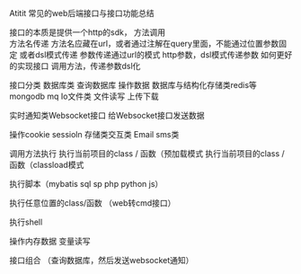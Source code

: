 Atitit 常见的web后端接口与接口功能总结	


接口的本质是提供一个http的sdk，
方法调用  
方法名传递
方法名应藏在url，或者通过注解在query里面，不能通过位置参数固定
或者dsl模式传递
参数传递通过url的模式
http参数，dsl模式传递参数
如何更好的实现接口
调用方法，传递参数dsl化

接口分类
数据库类 查询数据库 操作数据
数据库与结构化存储类redis等 mongodb mq
Io文件类 文件读写 上传下载


实时通知类Websocket接口
给Websocket接口发送数据

操作cookie sessioln
存储类交互类 Email sms类

调用方法执行
执行当前项目的class / 函数（预加载模式
执行当前项目的class / 函数（classload模式

执行脚本（mybatis sql sp php python js）

执行任意位置的class/函数 （web转cmd接口）

执行shell

操作内存数据  变量读写 

接口组合
（查询数据库，然后发送websocket通知）


